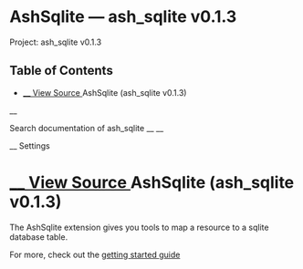 # AshSqlite — ash_sqlite v0.1.3

Project: ash_sqlite v0.1.3

## Table of Contents

- [ __ View Source ](external_link) AshSqlite (ash_sqlite v0.1.3)

__

Search documentation of ash_sqlite __ __

__ Settings

#  [ __ View Source ](external_link) AshSqlite (ash_sqlite v0.1.3)

The AshSqlite extension gives you tools to map a resource to a sqlite database table.

For more, check out the [getting started guide](external_link)

